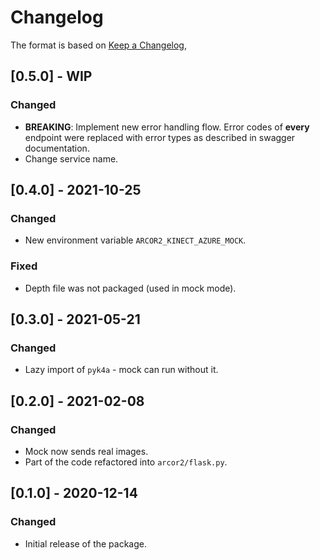 # Changelog

The format is based on [Keep a Changelog](https://keepachangelog.com/en/1.0.0/),

## [0.5.0] - WIP

### Changed

- **BREAKING**: Implement new error handling flow. Error codes of **every** endpoint were replaced with error 
  types as described in swagger documentation.
- Change service name.

## [0.4.0] - 2021-10-25

### Changed

- New environment variable `ARCOR2_KINECT_AZURE_MOCK`.

### Fixed 

- Depth file was not packaged (used in mock mode).

## [0.3.0] - 2021-05-21

### Changed

- Lazy import of `pyk4a` - mock can run without it.

## [0.2.0] - 2021-02-08

### Changed
- Mock now sends real images.
- Part of the code refactored into `arcor2/flask.py`.

## [0.1.0] - 2020-12-14

### Changed
- Initial release of the package.